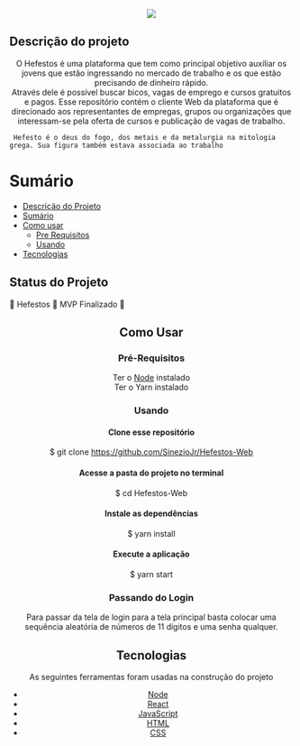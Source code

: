 <p align="center">
    <Img src="https://i.ibb.co/8XM4H1L/4450101393-87769958-de9c-40c7-8bf3-0609fc0a80a8.png"/>
</p>

## Descrição do projeto
<p align="center">
    O Hefestos é uma plataforma que tem como principal objetivo auxíliar os jovens que estão ingressando no mercado de trabalho e os que estão precisando de dinheiro rápido.<br>
    Através dele é possível buscar bicos, vagas de emprego e cursos gratuitos e pagos.
    Esse repositório contém o cliente Web da plataforma que é direcionado aos representantes de empregas, grupos ou organizações que interessam-se pela oferta de cursos e publicação de vagas de trabalho.
    
     Hefesto é o deus do fogo, dos metais e da metalurgia na mitologia grega. Sua figura também estava associada ao trabalho

</p>

Sumário
=================
<!--ts-->
   * [Descrição do Projeto](#descrição-do-projeto)
   * [Sumário](#sumário)
   * [Como usar](#como-usar)
      * [Pre Requisitos](#pré-requisitos)
      * [Usando](#usando)
   * [Tecnologias](#tecnologias)
<!--te-->

## Status do Projeto

<and align="center">
    🚧  Hefestos 🚀 MVP Finalizado  🚧
</h4>

## Como Usar

### Pré-Requisitos

<p>
    Ter o <a href="https://nodejs.org/en/">Node</a> instalado<br>
    Ter o <a hreh="https://yarnpkg.com/">Yarn</a> instalado
</p>

### Usando

  #### Clone esse repositório
  $ git clone <https://github.com/SinezioJr/Hefestos-Web>
  
  #### Acesse a pasta do projeto no terminal
  $ cd Hefestos-Web
  
  #### Instale as dependências
  $ yarn install
  
  #### Execute a aplicação
  $ yarn start
  
  ### Passando do Login
  Para passar da tela de login para a tela principal basta colocar uma sequência aleatória de números de 11 dígitos e uma senha qualquer.

## Tecnologias

As seguintes ferramentas foram usadas na construção do projeto

- [Node](https://nodejs.org/en/)
- [React](https://pt-br.reactjs.org/)
- [JavaScript](https://developer.mozilla.org/pt-BR/docs/Web/JavaScript)
- [HTML](https://html.com/)
- [CSS](https://www.w3.org/Style/CSS/Overview.en.html)
